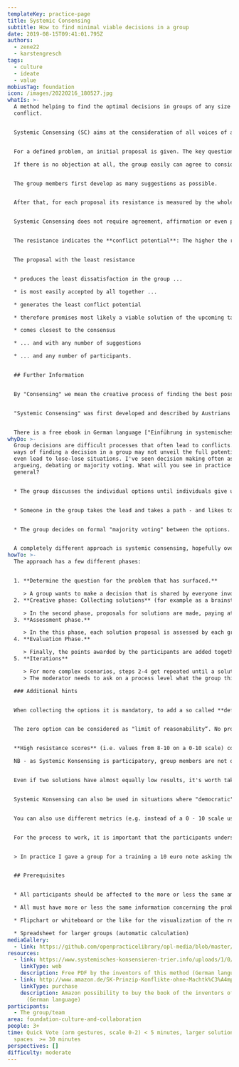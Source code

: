 ```yaml
---
templateKey: practice-page
title: Systemic Consensing
subtitle: How to find minimal viable decisions in a group
date: 2019-08-15T09:41:01.795Z
authors:
  - zene22
  - karstengresch
tags:
  - culture
  - ideate
  - value
mobiusTag: foundation
icon: /images/20220216_180527.jpg
whatIs: >-
  A method helping to find the optimal decisions in groups of any size without
  conflict. 


  Systemic Consensing (SC) aims at the consideration of all voices of a group, including those of the reserved or silent group members. Focus are the objections of group members ("resistance") instead of their enthusiasm.


  For a defined problem, an initial proposal is given. The key question here is: "Are there any objections?". In small

  If there is no objection at all, the group easily can agree to consider the proposal as accepted. 


  The group members first develop as many suggestions as possible. 


  After that, for each proposal its resistance is measured by the whole group. The proposals are sorted according to the resistance measurements. 


  Systemic Consensing does not require agreement, affirmation or even preference. **Consensus is reached by choosing the proposal with the least resistance.**


  The resistance indicates the **conflict potential**: The higher the resistance against a proposal, the higher the likeliness that it doesn't get support and might even fail.


  The proposal with the least resistance


  * produces the least dissatisfaction in the group ...

  * is most easily accepted by all together ...

  * generates the least conflict potential

  * therefore promises most likely a viable solution of the upcoming task/problem

  * comes closest to the consensus

  * ... and with any number of suggestions

  * ... and any number of participants.


  ## Further Information


  By "Consensing" we mean the creative process of finding the best possible approximation of consensus, that is, the greatest possible agreement among people. "Systemic" we call the process described here, because it systemically leads to a constructive and cooperative behavior of all parties without being dependent on their goodwill or other qualities.


  "Systemic Consensing" was first developed and described by Austrians Visotschnig and Schrotta, they published 2005 a book (["Das SK Prinzip - Wie man Konflikte ohne Machtkämpfe löst"](http://www.amazon.de/SK-Prinzip-Konflikte-ohne-Machtk%C3%A4mpfe-l%C3%B6st/dp/3800070960/ref=sr_1_1?s=books&ie=UTF8&qid=1291638226&sr=1-1)) about this way of decision finding.


  There is a free ebook in German language ["Einführung in systemisches Konsensieren"](http://www.sk-prinzip.eu/wp-content/uploads/2017/05/Einführung-in-systemisches-Konsensieren.pdf).
whyDo: >-
  Group decisions are difficult processes that often lead to conflicts. Standard
  ways of finding a decision in a group may not unveil the full potential or
  even lead to lose-lose situations. I've seen decision making often as
  argueing, debating or majority voting. What will you see in practice in
  general?


  * The group discusses the individual options until individuals give up in frustration and ultimately the solution is decided by the toughest people. For the group, this process is often very frustrating and contributes to a poor image of group decisions. The willingness to engage in discussion in the future is decreasing. This means **Consensus by fatigue and is sort of decision by resignation**.


  * Someone in the group takes the lead and takes a path - and likes to do it with his fist on the table. While this solution means that ultimately one person dominates the entire group, many may be happy that someone saves them from the endless discussions. You can call this **the boss decides**.


  * The group decides on formal "majority voting" between the options. At the same time, valuable concerns may not be heard. **Though this method of decision finding is formally legitimated by the group there is the danger that the possible potential is not exhausted.**


  A completely different approach is systemic consensing, hopefully overcoming the drawbacks by a creative process.
howTo: >-
  The approach has a few different phases:


  1. **Determine the question for the problem that has surfaced.**

     > A group wants to make a decision that is shared by everyone involved. The group develops a question that can not be answered with yes or no. But it may also be that the question is already in the room and only needs to be formulated.
  2. **Creative phase: Collecting solutions** (for example as a brainstorming).

     > In the second phase, proposals for solutions are made, paying attention to creativity and diversity. All ideas and wishes may be brought forward and stand side by side on an equal footing. The proposed solutions are not commented and discussed in this phase. It's common to use an existing proposal and modify it just a bit.
  3. **Assessment phase.** 

     > In the this phase, each solution proposal is assessed by each group member with so-called "resistance points" (R-points). Zero points means "no resistance" or "I can support this solution". The highest score to be awarded is ten and means "strong resistance" or "I strongly disagree with this proposal". The rating is recorded on a matrix.
  4. **Evaluation Phase.** 

     > Finally, the points awarded by the participants are added together for each proposed solution. The lowest score solution has the least resistance in the group and is therefore closest to consensus.
  5. **Iterations**

     > For more complex scenarios, steps 2-4 get repeated until a solution has been found that has a reasonably low resistance score.
     > The moderator needs to ask on a process level what the group thinks should be done with the results and then iterate.

  ### Additional hints


  When collecting the options it is mandatory, to add a so called **default option** which is context specific. It is normally phrased as "leave everything as it is", "let's decide next time", ... 


  The zero option can be considered as "limit of reasonability“. No proposal has a chance of being accepted by the group, if the rank of the zero option is lower than all others as it meant a deterioration for the group.


  **High resistance scores** (i.e. values from 8-10 on a 0-10 scale) contain the largest potential to find an optimal solution and thus should be heard. One can ask what the participant needs, so that their resistance is reduced. Often solutions are found here that lower the resistance.

  NB - as Systemic Konsensing is participatory, group members are not obliged to explain their resistance. On the other hand, a high resistance score does not mean a "veto". This assures that the decision finding process could be blocked by people following "tactical" voting strategies.


  Even if two solutions have almost equally low results, it's worth taking a closer look. Maybe one of the solutions was pushed from the outside and the other in the group. Then one could reconcile these two solutions again.


  S﻿ystemic Konsensing can also be used in situations where "democratic" voting is needed (i.e. the sum of votes counts): If you prepare the solution with Systemic Konsensing, the solution found should gain a large number of (pro-)votes.


  You can also use different metrics (e.g. instead of a 0 - 10 scale use a "quick vote" with three options 0 = no resistance, 1 = I have doubts, 2 = I feel resistance, indicated by hand/arm gestures).


  For the process to work, it is important that the participants understand it well. This can be achieved by a test run with a simple question.


  > In practice I gave a group for a training a 10 euro note asking them how to spend that money - and drive their decision with systemic concensing. I think the surprise ( - are you honest? You really give us that money? - ) helped to put the group members in a state where they could discuss the question unbiased. This also showed how unrealistic power options by a specific participant ( - give the money to me - ) are handled. 


  ## Prerequisites


  * All participants should be affected to the more or less the same amount

  * All must have more or less the same information concerning the problem

  * Flipchart or whiteboard or the like for the visualization of the results

  * Spreadsheet for larger groups (automatic calculation)
mediaGallery:
  - link: https://github.com/openpracticelibrary/opl-media/blob/master/images/Systemic%20Consensus%202.jpg?raw=true
resources:
  - link: https://www.systemisches-konsensieren-trier.info/uploads/1/0/4/2/104259489/erich_und_volker_visotschnig_-_einf%C3%BChrung_in_systemisches_konsensieren.pdf
    linkType: web
    description: Free PDF by the inventors of this method (German language)
  - link: http://www.amazon.de/SK-Prinzip-Konflikte-ohne-Machtk%C3%A4mpfe-l%C3%B6st/dp/3800070960/ref=sr_1_1?s=books&ie=UTF8&qid=1291638226&sr=1-1
    linkType: purchase
    description: Amazon possibility to buy the book of the inventors of this method
      (German language)
participants:
  - The group/team
area: foundation-culture-and-collaboration
people: 3+
time: Quick Vote (arm gestures, scale 0-2) < 5 minutes, larger solution
  spaces  >= 30 minutes
perspectives: []
difficulty: moderate
---
```

